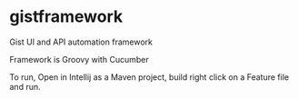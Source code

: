 # gistframework
Gist UI and API automation framework

Framework is Groovy with Cucumber

To run, Open in Intellij as a Maven project, build right click on a Feature file and run.
